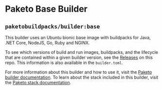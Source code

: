 # Paketo Base Builder

## `paketobuildpacks/builder:base`

This builder uses an Ubuntu bionic base image with buildpacks for Java, .NET
Core, NodeJS, Go, Ruby and NGINX.

To see which versions of build and run images, buildpacks, and the lifecycle
that are contained within a given builder version, see the
[Releases](https://github.com/paketo-buildpacks/base-builder/releases) on this
repo. This information is also available in the `builder.toml`.

For more information about this builder and how to use it, visit the [Paketo
builder documentation](https://paketo.io/docs/builders/).  To learn about the
stack included in this builder, visit the [Paketo stack
documentation](https://paketo.io/docs/stacks/).
